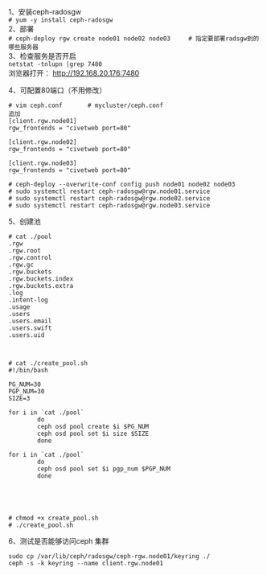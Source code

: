 1、安装ceph-radosgw  
``` # yum -y install ceph-radosgw ```  
2、部署  
``` # ceph-deploy rgw create node01 node02 node03     # 指定要部署radsgw到的哪些服务器 ```  
3、检查服务是否开启  
``` netstat -tnlupn |grep 7480 ```  
浏览器打开： http://192.168.20.176:7480  

4、可配置80端口（不用修改）  
```
# vim ceph.conf       # mycluster/ceph.conf
追加
[client.rgw.node01]
rgw_frontends = "civetweb port=80"

[client.rgw.node02]
rgw_frontends = "civetweb port=80"

[client.rgw.node03]
rgw_frontends = "civetweb port=80"

# ceph-deploy --overwrite-conf config push node01 node02 node03
# sudo systemctl restart ceph-radosgw@rgw.node01.service
# sudo systemctl restart ceph-radosgw@rgw.node02.service
# sudo systemctl restart ceph-radosgw@rgw.node03.service
```

5、创建池  
```
# cat ./pool
.rgw
.rgw.root
.rgw.control
.rgw.gc
.rgw.buckets
.rgw.buckets.index
.rgw.buckets.extra
.log
.intent-log
.usage
.users
.users.email
.users.swift
.users.uid



# cat ./create_pool.sh
#!/bin/bash

PG_NUM=30
PGP_NUM=30
SIZE=3

for i in `cat ./pool`
        do
        ceph osd pool create $i $PG_NUM
        ceph osd pool set $i size $SIZE
        done

for i in `cat ./pool`
        do
        ceph osd pool set $i pgp_num $PGP_NUM
        done





# chmod +x create_pool.sh
# ./create_pool.sh
```  
6、测试是否能够访问ceph 集群  
```
sudo cp /var/lib/ceph/radosgw/ceph-rgw.node01/keyring ./
ceph -s -k keyring --name client.rgw.node01
```
